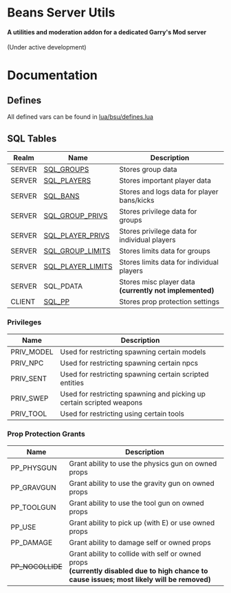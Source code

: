 # Beans Server Utils
#### A utilities and moderation addon for a dedicated Garry's Mod server

(Under active development)

# Documentation

## Defines
All defined vars can be found in [lua/bsu/defines.lua](https://github.com/Bonyoze/BSU/blob/main/lua/bsu/defines.lua)

## SQL Tables

| Realm  | Name                                                                                                | Description                                  |
|--------|-----------------------------------------------------------------------------------------------------|----------------------------------------------|
| SERVER | [SQL_GROUPS](https://github.com/Bonyoze/BSU/blob/main/lua/bsu/base/server/sql.lua#L3-L22)           | Stores group data                            |
| SERVER | [SQL_PLAYERS](https://github.com/Bonyoze/BSU/blob/main/lua/bsu/base/server/sql.lua#L24-L43)         | Stores important player data                 |
| SERVER | [SQL_BANS](https://github.com/Bonyoze/BSU/blob/main/lua/bsu/base/server/sql.lua#L45-L71)            | Stores and logs data for player bans/kicks   |
| SERVER | [SQL_GROUP_PRIVS](https://github.com/Bonyoze/BSU/blob/main/lua/bsu/base/server/sql.lua#L73-L89)     | Stores privilege data for groups             |
| SERVER | [SQL_PLAYER_PRIVS](https://github.com/Bonyoze/BSU/blob/main/lua/bsu/base/server/sql.lua#L91-L107)   | Stores privilege data for individual players |
| SERVER | [SQL_GROUP_LIMITS](https://github.com/Bonyoze/BSU/blob/main/lua/bsu/base/server/sql.lua#L109-L124)  | Stores limits data for groups                |
| SERVER | [SQL_PLAYER_LIMITS](https://github.com/Bonyoze/BSU/blob/main/lua/bsu/base/server/sql.lua#L109-L124) | Stores limits data for individual players    |
| SERVER | SQL_PDATA                                                                                           | Stores misc player data<br>**(currently not implemented)** |
| CLIENT | [SQL_PP](https://github.com/Bonyoze/BSU/blob/main/lua/bsu/base/client/sql.lua#L3-L15)               | Stores prop protection settings              |

### Privileges

| Name       | Description                                                           |
|------------|-----------------------------------------------------------------------|
| PRIV_MODEL | Used for restricting spawning certain models                          |
| PRIV_NPC   | Used for restricting spawning certain npcs                            |
| PRIV_SENT  | Used for restricting spawning certain scripted entities               |
| PRIV_SWEP  | Used for restricting spawning and picking up certain scripted weapons |
| PRIV_TOOL  | Used for restricting using certain tools                              |

### Prop Protection Grants

| Name             | Description                                      |
|------------------|--------------------------------------------------|
| PP_PHYSGUN   | Grant ability to use the physics gun on owned props  |
| PP_GRAVGUN   | Grant ability to use the gravity gun on owned props  |
| PP_TOOLGUN   | Grant ability to use the tool gun on owned props     |
| PP_USE       | Grant ability to pick up (with E) or use owned props |
| PP_DAMAGE    | Grant ability to damage self or owned props          |
| ~~PP_NOCOLLIDE~~ | Grant ability to collide with self or owned props<br>**(currently disabled due to high chance to cause issues; most likely will be removed)** |
